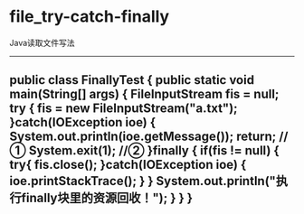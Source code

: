 # file_try-catch-finally
Java读取文件写法

---
public class FinallyTest {
  public static void main(String[] args) {
    FileInputStream fis = null;
    try {
      fis = new FileInputStream("a.txt");
    }catch(IOException ioe) {
      System.out.println(ioe.getMessage());
      return;      //①
      System.exit(1);  //②
    }finally {
      if(fis != null) {
        try{
          fis.close();
        }catch(IOException ioe) {
          ioe.printStackTrace();
        }
      }
      System.out.println("执行finally块里的资源回收！");
    }
  }
}
---
